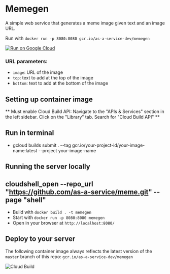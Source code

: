 # Memegen

A simple web service that generates a meme image given text and an image URL. 

Run with `docker run -p 8080:8080 gcr.io/as-a-service-dev/memegen`

[![Run on Google Cloud](https://storage.googleapis.com/cloudrun/button.svg)](https://deploy.cloud.run)

### URL parameters:

* `image`: URL of the image
* `top`:  text to add at the top of the image
* `bottom`:  text to add at the bottom of the image

## Setting up container image
** Must enable Cloud Build API: Navigate to the "APIs & Services" section in the left sidebar.
Click on the "Library" tab.
Search for "Cloud Build API" ** 

## Run in terminal
* gcloud builds submit . --tag  gcr.io/your-project-id/your-image-name:latest --project your-image-name

## Running the server locally
## cloudshell_open --repo_url "https://github.com/as-a-service/meme.git" --page "shell"
* Build with `docker build . -t memegen`
* Start with `docker run -p 8080:8080 memegen`
* Open in your browser at `http://localhost:8080/`

## Deploy to your server

The following container image always reflects the latest version of the `master` branch of this repo: `gcr.io/as-a-service-dev/memegen`

![Cloud Build](https://badger-l7zawt5jsq-uw.a.run.app/build/status?project=as-a-service-dev&id=fdd11a9f-8f5d-46f2-974c-0ab041c02b30)

